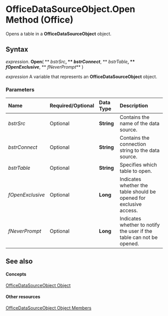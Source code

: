 
# OfficeDataSourceObject.Open Method (Office)

Opens a table in a  **OfficeDataSourceObject** object.


## Syntax

 _expression_. **Open**( ** _bstrSrc_**, ** _bstrConnect_**, ** _bstrTable_**, ** _fOpenExclusive_**, ** _fNeverPrompt_** )

 _expression_ A variable that represents an **OfficeDataSourceObject** object.


### Parameters



|**Name**|**Required/Optional**|**Data Type**|**Description**|
|:-----|:-----|:-----|:-----|
| _bstrSrc_|Optional|**String**|Contains the name of the data source.|
| _bstrConnect_|Optional|**String**|Contains the connection string to the data source.|
| _bstrTable_|Optional|**String**|Specifies which table to open.|
| _fOpenExclusive_|Optional|**Long**|Indicates whether the table should be opened for exclusive access.|
| _fNeverPrompt_|Optional|**Long**|Indicates whether to notify the user if the table can not be opened.|

## See also


#### Concepts


[OfficeDataSourceObject Object](d5e5401b-643e-c12c-2648-f281af481f45.md)
#### Other resources


[OfficeDataSourceObject Object Members](57ba0dc6-80e7-04a9-a619-2a3e6aa2cdff.md)